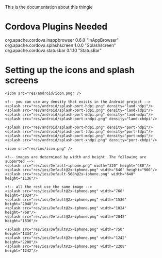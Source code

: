 
This is the documentation about this thingie

Cordova Plugins Needed
======================

org.apache.cordova.inappbrowser 0.6.0 "InAppBrowser"
org.apache.cordova.splashscreen 1.0.0 "Splashscreen"
org.apache.cordova.statusbar 0.1.10 "StatusBar"

Setting up the icons and splash screens
=======================================

<platform name="android">
    
    <icon src="res/android/icon.png" />
    
    <!-- you can use any density that exists in the Android project -->
    <splash src="res/android/splash-port-hdpi.png" density="land-hdpi"/>
    <splash src="res/android/splash-port-ldpi.png" density="land-ldpi"/>
    <splash src="res/android/splash-port-mdpi.png" density="land-mdpi"/>
    <splash src="res/android/splash-port-xhdpi.png" density="land-xhdpi"/>

    <splash src="res/android/splash-port-hdpi.png" density="port-hdpi"/>
    <splash src="res/android/splash-port-ldpi.png" density="port-ldpi"/>
    <splash src="res/android/splash-port-mdpi.png" density="port-mdpi"/>
    <splash src="res/android/splash-port-xhdpi.png" density="port-xhdpi"/>
</platform>

<platform name="ios">
    
    <icon src="res/ios/icon.png" />
    
    <!-- images are determined by width and height. The following are supported -->
    <splash src="res/ios/Default~iphone.png" width="320" height="480"/>
    <splash src="res/ios/Default@2x~iphone.png" width="640" height="960"/>
    <splash src="res/ios/Default-568h@2x~iphone.png" width="640" height="1136"/>
    
    <!-- all the rest use the same image -->
    <splash src="res/ios/Default@2x~iphone.png" width="768" height="1024"/>
    <splash src="res/ios/Default@2x~iphone.png" width="1536" height="2048"/>
    <splash src="res/ios/Default@2x~iphone.png" width="1024" height="768"/>
    <splash src="res/ios/Default@2x~iphone.png" width="2048" height="1536"/>
    
    <splash src="res/ios/Default@2x~iphone.png" width="750" height="1334"/>
    <splash src="res/ios/Default@2x~iphone.png" width="1242" height="2208"/>
    <splash src="res/ios/Default@2x~iphone.png" width="2208" height="1242"/>

</platform>
